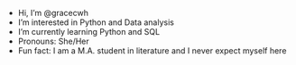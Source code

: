 - Hi, I’m @gracecwh
- I’m interested in Python and Data analysis
- I’m currently learning Python and SQL 
- Pronouns: She/Her
- Fun fact: I am a M.A. student in literature and I never expect myself here

<!---
gracecwh/gracecwh is a ✨ special ✨ repository because its `README.md` (this file) appears on your GitHub profile.
You can click the Preview link to take a look at your changes.
--->
